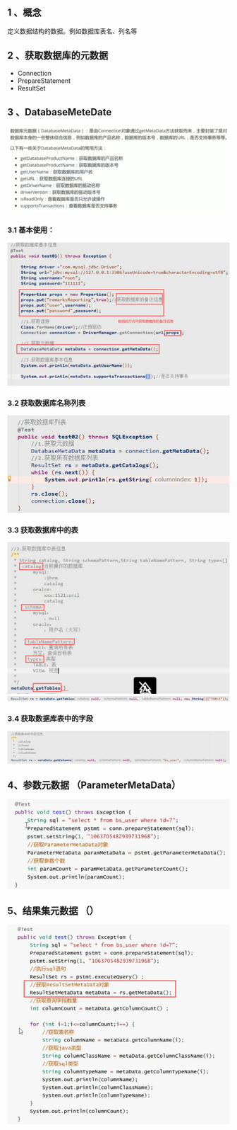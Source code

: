 ## 1 、概念
定义数据结构的数据。例如数据库表名、列名等
## 2 、获取数据库的元数据
- Connection
- PrepareStatement
- ResultSet 
## 3 、DatabaseMeteDate 
![title](https://raw.githubusercontent.com/JianXiLin/gitnote-images/master/gitnote/2019/12/13/1576226333581-1576226333584.png)
### 3.1 基本使用：
![title](https://raw.githubusercontent.com/JianXiLin/gitnote-images/master/gitnote/2019/12/13/1576226499571-1576226499578.png)
### 3.2 获取数据库名称列表
![title](https://raw.githubusercontent.com/JianXiLin/gitnote-images/master/gitnote/2019/12/13/1576226686070-1576226686073.png)
### 3.3 获取数据库中的表
![title](https://raw.githubusercontent.com/JianXiLin/gitnote-images/master/gitnote/2019/12/13/1576227158825-1576227158827.png)
![title](https://raw.githubusercontent.com/JianXiLin/gitnote-images/master/gitnote/2019/12/13/1576227551973-1576227552008.png)
### 3.4 获取数据库表中的字段
![title](https://raw.githubusercontent.com/JianXiLin/gitnote-images/master/gitnote/2019/12/13/1576227759521-1576227759523.png)

## 4、参数元数据 （ParameterMetaData）
![title](https://raw.githubusercontent.com/JianXiLin/gitnote-images/master/gitnote/2019/12/13/1576228127209-1576228127213.png)

## 5、结果集元数据 （）
![title](https://raw.githubusercontent.com/JianXiLin/gitnote-images/master/gitnote/2019/12/13/1576228866222-1576228866256.png)
